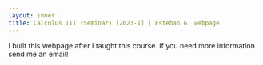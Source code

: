 ```yaml
---
layout: inner
title: Calculus III (Seminar) [2023-1] | Esteban G. webpage
---
```


<p>I built this webpage after I taught this course. If you need more information send me an email!</p>
